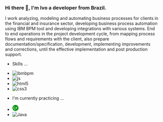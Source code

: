 ### Hi there 👋, I'm Ivo a developer from Brazil.

I work analyzing, modeling and automating business processes for clients in the financial and insurance sector, developing business process automation using IBM BPM tool and developing integrations with various systems. End to end operations in the project development cycle, from mapping process flows and requirements with the client, also prepare documentation/specification, development, implementing improvements and corrections, until the effective implementation and post production support.

- Skills ...
- <img src="https://cdn.iconscout.com/icon/free/png-256/ibm-282120.png" alt="ibmbpm" width="20" height="20"/>
- <img src="https://www.flaticon.com/svg/vstatic/svg/541/541509.svg?token=exp=1615758610~hmac=d6adc9fde89ad28f5f783ebbcb5e4ce3" alt="js" width="20" height="20"/>
- <img src="https://www.flaticon.com/svg/vstatic/svg/888/888859.svg?token=exp=1615758812~hmac=ead9228e1784139ee7c92ba8bb851228" alt="html5" width="20" height="20"/>
- <img src="https://www.flaticon.com/svg/vstatic/svg/888/888847.svg?token=exp=1615758861~hmac=ab6509f044767353697e4a157e5bc0bf" alt="css3" width="20" height="20"/>

- I'm currently practicing ...
- <img src="https://raw.githubusercontent.com/github/explore/80688e429a7d4ef2fca1e82350fe8e3517d3494d/topics/csharp/csharp.png" alt="C#" width="20" height="20"/>
- <img src="https://iconape.com/wp-content/files/zy/371206/svg/371206.svg" alt="Java"  width="20" height="20"/>
